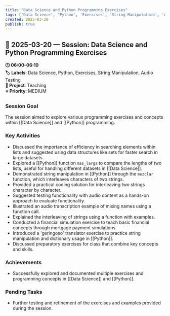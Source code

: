 ```yaml
---
title: "Data Science and Python Programming Exercises"
tags: ['Data Science', 'Python', 'Exercises', 'String Manipulation', 'Audio Testing']
created: 2025-03-20
publish: true
---
```


## 📅 2025-03-20 — Session: Data Science and Python Programming Exercises

**🕒 06:00–06:10**  
**🏷️ Labels**: Data Science, Python, Exercises, String Manipulation, Audio Testing  
**📂 Project**: Teaching  
**⭐ Priority**: MEDIUM  


### Session Goal
The session aimed to explore various programming exercises and concepts within [[Data Science]] and [[Python]] programming.

### Key Activities
- Discussed the importance of efficiency in searching elements within lists and suggested using data structures like sets for faster search in large datasets.
- Explored a [[Python]] function `mas_larga` to compare the lengths of two lists, useful for handling different datasets in [[Data Science]].
- Demonstrated string manipulation in [[Python]] through the `mezclar` function, which interleaves characters of two strings.
- Provided a practical coding solution for interleaving two strings character by character.
- Suggested testing functionality with audio content as a hands-on approach to evaluate functionality.
- Illustrated an audio transcription example of mixing names using a function call.
- Explained the interleaving of strings using a function with examples.
- Conducted a financial simulation exercise to teach basic financial concepts through mortgage payment simulations.
- Introduced a 'geringoso' translator exercise to practice string manipulation and dictionary usage in [[Python]].
- Discussed preparatory exercises for class that combine key concepts and skills.

### Achievements
- Successfully explored and documented multiple exercises and programming concepts in [[Data Science]] and [[Python]].

### Pending Tasks
- Further testing and refinement of the exercises and examples provided during the session.
